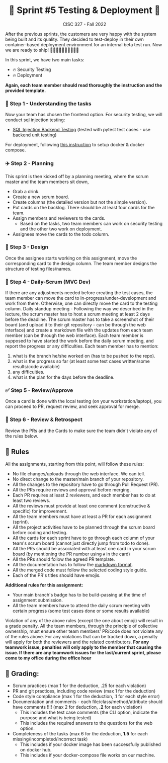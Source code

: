 <h1 align='center'>🍿 Sprint #5 Testing & Deployment 🍿</h1>

<p align='center'>CISC 327  -  Fall 2022</p>

After the previous sprints, the customers are very happy with the system being built and its quality.
They decided to test-deploy in their own container-based deployment environment for an internal beta test run.
Now we are ready to ship! 🚢🚢🚢🚢🚢🚢🚢🚢🚢🚢

In this sprint, we have two main tasks:
- 🔥 Security Testing
- 🔥 Deployment

**Again, each team member should read thoroughly the instruction and the provided template.**


### 🍱 Step 1 - Understanding the tasks

Now your team has chosen the frontend option. For security testing, we will conduct sql injection testing:

- [SQL Injection Backend Testing](A5_payload.md) (tested with pytest test cases - use backend unit testing)

For deployment, following [this instruction](a5_docker.md) to setup docker & docker compose.

### ✈️ Step 2 - Planning

This sprint is then kicked off by a planning meeting, where the scrum master and the team members sit down, 
- Grab a drink.
- Create a new scrum board.
- Create columns (the detailed version but not the simple version).
- Put cards on the backlog. There should be at least four cards for the team.
- Assign members and reviewers to the cards.
  - Based on the tasks, two team members can work on security testing and the other two work on deployment.
- Assignees move the cards to the todo column.


### 🎨 Step 3 - Design

Once the assignee starts working on this assignment, move the corresponding card to the design column.
The team member designs the structure of testing files/names. 

### 🚀 Step 4 - Daily-Scrum (MVC Dev)

If there are any adjustments needed before creating the test cases, the team member can move the card to in-progress/under-development and work from there.
Otherwise, one can directly move the card to the testing column.
Daily standup meeting - Following the way we described in the lecture, the scrum master has to host a scrum meeting at least 2 days before the deadline.
The scrum master has to take a screenshot of their board (and upload it to their git repository - can be through the web interface) and create a markdown file with the updates from each team member (can be through the web interface). Each team member is supposed to have started the work before the daily scrum meeting, 
and report the progress or any difficulties. Each team member has to mention: 
1) what is the branch he/she worked on (has to be pushed to the repo). 
2) what is the progress so far (at least some test cases written/some results/code available)
3) any difficulties.
4) what is the plan for the days before the deadline.


### ✅ Step 5 - Review/Approve
Once a card is done with the local testing (on your workstation/laptop), you can proceed to PR, request review, and seek approval for merge. 


### 📝 Step 6 - Review & Retrospect
Review the PRs and the Cards to make sure the team didn't violate any of the rules below.


## 💺 Rules

All the assignments, starting from this point, will follow these rules:

- No file changes/uploads through the web interface. We can tell.
- No direct change to the master/main branch of your repository. 
- All the changes to the repository have to go through Pull Request (PR).
- All the PRs require reviews and approval before merging. 
- Each PR requires at least 2 reviewers, and each member has to do at least two reviews.
- All the reviews must provide at least one comment (constructive & specific) for improvement. 
- All the team members must have at least a PR for each assignment (sprint).
- All the project activities have to be planned through the scrum board before coding and testing.
- All the cards for each sprint have to go through each column of your team's scrum board (cannot just directly jump from todo to done).
- All the PRs should be associated with at least one card in your scrum board (by mentioning the PR number using `#` in the card)
- All the PRs should follow the agreed PR template.
- All the documentation has to follow the [markdown format](https://guides.github.com/features/mastering-markdown/).
- All the merged code must follow the selected coding style guide. 
- Each of the PR's titles should have emojis. 

**Additional rules for this assignment:**
- Your main branch's badge has to be build-passing at the time of assignment submission. 
- All the team members have to attend the daily scrum meeting with certain progress (some test cases done or some results available)



Violation of any of the above rules (except the one about emoji) will result in a grade penalty.
All the team members, through the principle of collective ownership, must ensure other team members' PR/code does not violate any of the rules above.
For any violations that can be tracked down, a penalty will apply for both the reviewers and the related contributors. 
**For any teamwork issue, penalties will only apply to the member that causing the issue. If there are any teamwork issues for the last/current sprint, please come to my office during the office hour**

## 💺 Grading:

- Scrum practices (max 1 for the deduction, .25 for each violation)
- PR and git practices, including code review (max 1 for the deduction)
- Code style compliance (max 1 for the deduction, .1 for each style error)
- Documentation and comments - each file/class/method/attribute should have comments !!!! (max 2 for deduction, **.2** for each violation)
  - This includes the test case comments (the CLI option, indicate the purpose and what is being tested)
  - This includes the required answers to the questions for the web option.
- Completeness of the tasks (max 6 for the deduction, **1.5** for each missing/incompleted/incorrect task)
  - This includes if your docker image has been successfully published on docker hub.
  - This includes if your docker-compose file works on our machine. 


